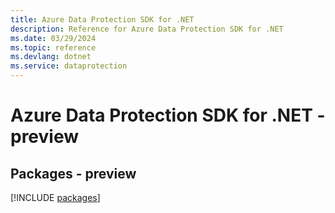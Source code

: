 ```yaml
---
title: Azure Data Protection SDK for .NET
description: Reference for Azure Data Protection SDK for .NET
ms.date: 03/29/2024
ms.topic: reference
ms.devlang: dotnet
ms.service: dataprotection
---
```

# Azure Data Protection SDK for .NET - preview
## Packages - preview
[!INCLUDE [packages](data-protection-index.md)]